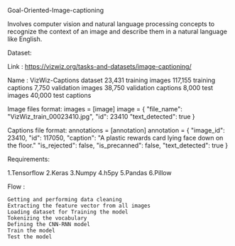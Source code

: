 Goal-Oriented-Image-captioning

Involves computer vision and natural language processing concepts to recognize the context of an image and describe them in a natural language like English.

Dataset:

Link : https://vizwiz.org/tasks-and-datasets/image-captioning/

Name : VizWiz-Captions dataset 23,431 training images 117,155 training captions 7,750 validation images 38,750 validation captions 8,000 test images 40,000 test captions

Image files format: images = [image] image = { "file_name": "VizWiz_train_00023410.jpg", "id": 23410 "text_detected": true }

Captions file format: annotations = [annotation] annotation = { "image_id": 23410, "id": 117050, "caption": "A plastic rewards card lying face down on the floor." "is_rejected": false, "is_precanned": false, "text_detected": true }

Requirements:

1.Tensorflow 2.Keras 3.Numpy 4.h5py 5.Pandas
6.Pillow

Flow :

    Getting and performing data cleaning
    Extracting the feature vector from all images
    Loading dataset for Training the model
    Tokenizing the vocabulary
    Defining the CNN-RNN model
    Train the model
    Test the model
